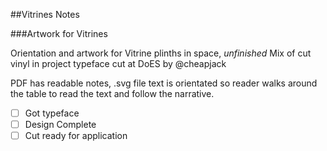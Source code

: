 ##Vitrines Notes

###Artwork for Vitrines

Orientation and artwork for Vitrine plinths in space, *unfinished*
Mix of cut vinyl in project typeface cut at DoES by @cheapjack

PDF has readable notes, .svg file text is orientated so reader walks around the table to read the text and follow the narrative.

 * [ ] Got typeface
 * [ ] Design Complete
 * [ ] Cut ready for application
